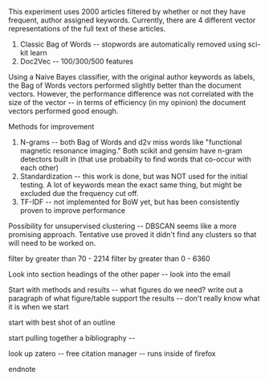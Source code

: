 
This experiment uses 2000 articles filtered by whether or not they have frequent, author assigned keywords. Currently, there are 4 different vector representations of the full text of these articles.


1. Classic Bag of Words -- stopwords are automatically removed using sci-kit learn
2. Doc2Vec -- 100/300/500 features

Using a Naive Bayes classifier, with the original author keywords as labels, the Bag of Words vectors performed slightly better than the document vectors.  However, the performance difference was not correlated with the size of the vector -- in terms of efficiency (in my opinion) the document vectors performed good enough.  

Methods for improvement
1. N-grams -- both Bag of Words and d2v miss words like "functional magnetic resonance imaging." Both scikit and gensim have n-gram detectors built in (that use probabiity to find words that co-occur with each other)
2. Standardization -- this work is done, but was NOT used for the initial testing.  A lot of keywords mean the exact same thing, but might be excluded due the frequency cut off. 
3. TF-IDF -- not implemented for BoW yet, but has been consistently proven to improve performance

Possibility for unsupervised clustering -- DBSCAN seems like a more promising approach. Tentative use proved it didn't find any clusters so that will need to be worked on.

filter by greater than 70 - 2214
filter by greater than 0 - 6360

Look into section headings of the other paper -- look into the email


Start with methods and results -- what figures do we need?
write out a paragraph of what figure/table support the results
 -- don't really know what it is when we start

start with best shot of an outline

start pulling together a bibliography --

look up zatero -- free citation manager -- runs inside of firefox

endnote



